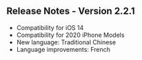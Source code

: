 ## Release Notes - Version 2.2.1 

- Compatibility for iOS 14
- Compatibility for 2020 iPhone Models
- New language: Traditional Chinese
- Language improvements: French

